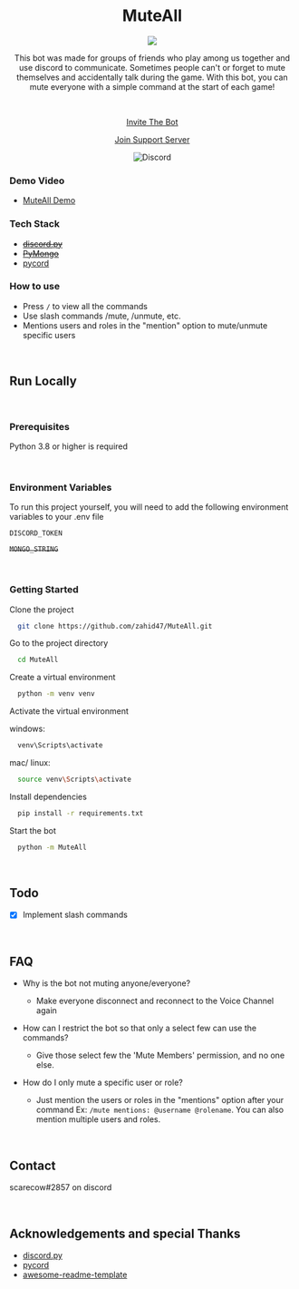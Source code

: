 <div align="center">

  <h1>MuteAll</h1>

  <a href="https://top.gg/bot/757369495953342593">
    <img src="https://top.gg/api/widget/owner/757369495953342593.svg">
  </a>
  
  <p>This bot was made for groups of friends who play among us together and use discord to communicate. Sometimes people can't or forget to mute themselves and accidentally talk during the game. With this bot, you can mute everyone with a simple command at the start of each game!</p>

<br />

[Invite The Bot](https://discord.com/api/oauth2/authorize?client_id=757369495953342593&permissions=2160421952&scope=bot%20applications.commands)

[Join Support Server](https://discord.gg/8hrhffR6aX)

![Discord](https://img.shields.io/discord/764450861141196802?color=5865f2&label=Discord&logo=Discord&logoColor=white)

</div>

<!-- Screenshots -->

### Demo Video

- [MuteAll Demo](https://youtu.be/-NQuA2iPri4)

<!-- TechStack -->

### Tech Stack

  <ul>
    <s><li><a href="https://github.com/Rapptz/discord.py">discord.py</a></li></s>
    <s><li><a href="https://pymongo.readthedocs.io/en/stable/">PyMongo</a></li></s>
    <li><a href="https://github.com/Pycord-Development/pycord">pycord</a></li>
  </ul>

<!-- Features -->

### How to use

- Press `/` to view all the commands
- Use slash commands /mute, /unmute, etc.
- Mentions users and roles in the "mention" option to mute/unmute specific users

<br>

<!-- Getting Started -->

## Run Locally

<br>

<!-- Prerequisites -->

### Prerequisites

Python 3.8 or higher is required

<!-- Env Variables -->
<br>

### Environment Variables

To run this project yourself, you will need to add the following environment variables to your .env file

`DISCORD_TOKEN`

~~`MONGO_STRING`~~

<!-- Run Locally -->
<br>

### Getting Started

Clone the project

```bash
  git clone https://github.com/zahid47/MuteAll.git
```

Go to the project directory

```bash
  cd MuteAll
```

Create a virtual environment
```bash
  python -m venv venv
```

Activate the virtual environment

windows: 
```cmd
  venv\Scripts\activate
```

mac/ linux: 
```bash
  source venv\Scripts\activate
```

Install dependencies

```bash
  pip install -r requirements.txt
```

Start the bot

```bash
  python -m MuteAll
```

<!-- Roadmap -->
<br>

## Todo

- [x] Implement slash commands

<!-- FAQ -->
<br>

## FAQ

- Why is the bot not muting anyone/everyone?

  - Make everyone disconnect and reconnect to the Voice Channel again

- How can I restrict the bot so that only a select few can use the commands?

  - Give those select few the 'Mute Members' permission, and no one else.

- How do I only mute a specific user or role?

  - Just mention the users or roles in the "mentions" option after your command Ex: `/mute mentions: @username @rolename`. You can also mention multiple users and roles.

<!-- Contact -->
<br>

## Contact

scarecow#2857 on discord

<!-- Acknowledgments -->
<br>

## Acknowledgements and special Thanks

- [discord.py](https://github.com/Rapptz/discord.py)
- [pycord](https://github.com/Pycord-Development/pycord)
- [awesome-readme-template](https://github.com/Louis3797/awesome-readme-template)
